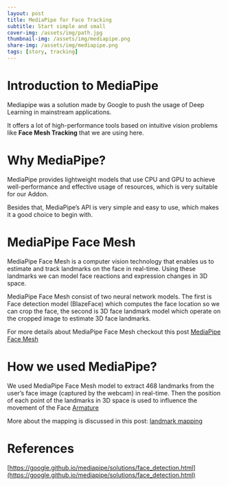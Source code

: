 ```yaml
---
layout: post
title: MediaPipe for Face Tracking
subtitle: Start simple and small 
cover-img: /assets/img/path.jpg
thumbnail-img: /assets/img/mediapipe.png
share-img: /assets/img/mediapipe.png
tags: [story, tracking]
---
```


# Introduction to MediaPipe
Mediapipe was a solution made by Google to push the usage of Deep Learning in mainstream applications.

It offers a lot of high-performance tools based on intuitive vision problems like **Face Mesh Tracking** that we are using here.

# Why MediaPipe?

MediaPipe provides lightweight models that use CPU and GPU to achieve well-performance and effective usage of resources, which is very suitable for our Addon.

Besides that, MediaPipe’s API  is very simple and easy to use, which makes it a good choice to begin with.

# MediaPipe Face Mesh

MediaPipe Face Mesh is a computer vision technology that enables us to estimate and track landmarks on the face in real-time. Using these landmarks we can  model face reactions and expression changes in 3D space.

MediaPipe Face Mesh consist of two neural network models. The first is Face detection model (BlazeFace) which computes the face location so we can crop the face, the second is 3D face landmark model which operate on the cropped image to estimate 3D face landmarks.

For more details about MediaPipe Face Mesh checkout this post [MediaPipe Face Mesh]([https://google.github.io/mediapipe/solutions/face_mesh.html](https://google.github.io/mediapipe/solutions/face_mesh.html))

# How we used MediaPipe?

We used MediaPipe Face Mesh model to extract 468 landmarks from the user’s face image (captured by the webcam) in real-time. Then the position of each point of the landmarks in 3D space is used to influence the movement of the Face [Armature]([https://docs.blender.org/manual/en/latest/animation/armatures/introduction.html](https://docs.blender.org/manual/en/latest/animation/armatures/introduction.html))

More about the mapping is discussed in this post: [landmark mapping]([https://mohamedalirashad.github.io/FreeFaceMoCap/2021-12-26-landmarks-mapping/](https://mohamedalirashad.github.io/FreeFaceMoCap/2021-12-26-landmarks-mapping/))

# References

[https://google.github.io/mediapipe/solutions/face_detection.html](https://google.github.io/mediapipe/solutions/face_detection.html)
